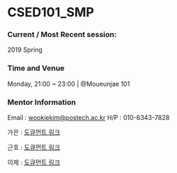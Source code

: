 # CSED101_SMP

### Current / Most Recent session: 
2019 Spring

### Time and Venue
Monday, 21:00 ~ 23:00 | @Moueunjae 101

### Mentor Information
Email : wookiekim@postech.ac.kr
H/P : 010-6343-7828

가은 : [도큐먼트 링크](https://docs.google.com/document/d/1PFxP6NKM1sqscJD2Ep5DmezNvsXDmWixeo59zV7XDYY/edit?usp=sharing)

근호 : [도큐먼트 링크](https://docs.google.com/document/d/1IGFGDtoH44-K2pJupLc_Uk4w_XBskalO-yIa5tTT8Po/edit?usp=sharing)

이제 : [도큐먼트 링크](https://docs.google.com/document/d/1QMG8hxsh00LpE2ekhWzOouoAKpGDw_YkpdtBPYPrloU/edit?usp=sharing)
